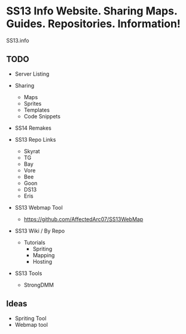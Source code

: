 # SS13 Info Website. Sharing Maps. Guides. Repositories. Information!
SS13.info


## TODO
- Server Listing
- Sharing
  - Maps
  - Sprites
  - Templates
  - Code Snippets
  
- SS14 Remakes
- SS13 Repo Links
  - Skyrat
  - TG
  - Bay
  - Vore
  - Bee
  - Goon
  - DS13
  - Eris
- SS13 Webmap Tool
  - https://github.com/AffectedArc07/SS13WebMap
- SS13 Wiki / By Repo
  - Tutorials
    - Spriting
    - Mapping
    - Hosting
- SS13 Tools
  - StrongDMM
 
 ## Ideas
 - Spriting Tool
 - Webmap tool


